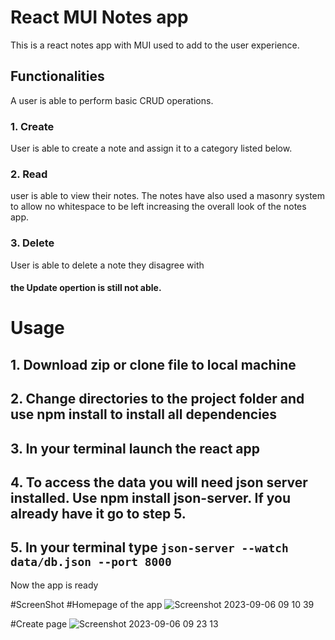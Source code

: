 # React MUI Notes app
This is a react notes app with MUI used to add to the user experience.

## Functionalities
A user is able to perform basic CRUD operations. 
### 1. Create
User is able to create a note and assign it to a category listed below.
### 2. Read
user is able to view their notes. The notes have also used a masonry system to allow no whitespace to be left increasing the overall look of the notes app.
### 3. Delete
User is able to delete a note they disagree with

#### the Update opertion is still not able.


# Usage
## 1. Download zip or clone file to local machine
## 2. Change directories to the project folder and use npm install to install all dependencies
## 3. In your terminal launch the react app
## 4. To access  the data you will need json server installed. Use npm install json-server. If you already have it go to step 5.
## 5. In your terminal type `json-server --watch data/db.json --port 8000`

Now the app is ready

#ScreenShot
#Homepage of the app
![Screenshot 2023-09-06 09 10 39](https://github.com/irriz-jayy/mui-notes/assets/109692159/e2cc209a-7e04-49c1-816f-68b7a59268a6)

#Create page
![Screenshot 2023-09-06 09 23 13](https://github.com/irriz-jayy/mui-notes/assets/109692159/865cfc57-f749-4a9c-8ced-572c65740700)


